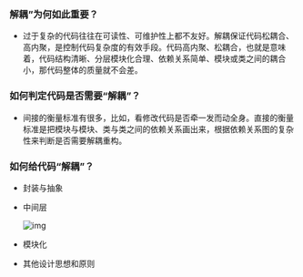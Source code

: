 ### 解耦”为何如此重要？

- 过于复杂的代码往往在可读性、可维护性上都不友好。解耦保证代码松耦合、高内聚，是控制代码复杂度的有效手段。代码高内聚、松耦合，也就是意味着，代码结构清晰、分层模块化合理、依赖关系简单、模块或类之间的耦合小，那代码整体的质量就不会差。

### 如何判定代码是否需要“解耦”？

- 间接的衡量标准有很多，比如，看修改代码是否牵一发而动全身。直接的衡量标准是把模块与模块、类与类之间的依赖关系画出来，根据依赖关系图的复杂性来判断是否需要解耦重构。

### 如何给代码“解耦”？

-  封装与抽象

- 中间层

  ![img](https://static001.geekbang.org/resource/image/cb/52/cbcefa78026fd1d0cb9837dde9adae52.jpg)

- 模块化
- 其他设计思想和原则